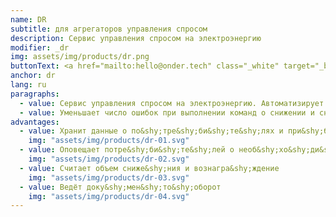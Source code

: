 ```yaml
---
name: DR
subtitle: для агрегаторов управления спросом
description: Сервис управления спросом на электроэнергию
modifier: _dr
img: assets/img/products/dr.png
buttonText: <a href="mailto:hello@onder.tech" class="_white" target="_blank">Запросить демо</a>
anchor: dr
lang: ru
paragraphs:
  - value: Сервис управления спросом на электроэнергию. Автоматизирует взаимодействие между системным оператором, агрегатором и потребителями электроэнергии.
  - value: Уменьшает число ошибок при выполнении команд о снижении и снижает затраты на управление спросом.
advantages:
  - value: Хранит данные о по&shy;тре&shy;би&shy;те&shy;лях и при&shy;бо&shy;рах учёта
    img: "assets/img/products/dr-01.svg"
  - value: Оповещает потре&shy;би&shy;те&shy;лей о необ&shy;хо&shy;ди&shy;мости сниже&shy;ния
    img: "assets/img/products/dr-02.svg"
  - value: Считает объем сниже&shy;ния и вознагра&shy;ждение
    img: "assets/img/products/dr-03.svg"
  - value: Ведёт доку&shy;мен&shy;то&shy;оборот
    img: "assets/img/products/dr-04.svg"
---
```

